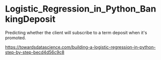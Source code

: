 # Logistic_Regression_in_Python_BankingDeposit
Predicting whether the client will subscribe to a term deposit when it's promoted.

https://towardsdatascience.com/building-a-logistic-regression-in-python-step-by-step-becd4d56c9c8
